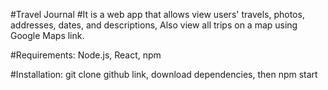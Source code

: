 #Travel Journal
#It is a web app that allows view users' travels, photos, addresses, dates, and descriptions, Also view all trips on a map using Google Maps link.

#Requirements: Node.js, React, npm

#Installation: git clone github link, download dependencies, then npm start
